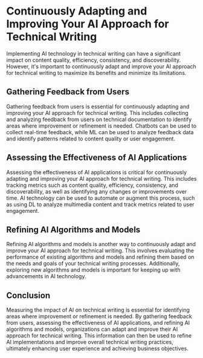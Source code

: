 Continuously Adapting and Improving Your AI Approach for Technical Writing
===============================================================================================================================

Implementing AI technology in technical writing can have a significant impact on content quality, efficiency, consistency, and discoverability. However, it's important to continuously adapt and improve your AI approach for technical writing to maximize its benefits and minimize its limitations.

Gathering Feedback from Users
-----------------------------

Gathering feedback from users is essential for continuously adapting and improving your AI approach for technical writing. This includes collecting and analyzing feedback from users on technical documentation to identify areas where improvement or refinement is needed. Chatbots can be used to collect real-time feedback, while ML can be used to analyze feedback data and identify patterns related to content quality or user engagement.

Assessing the Effectiveness of AI Applications
----------------------------------------------

Assessing the effectiveness of AI applications is critical for continuously adapting and improving your AI approach for technical writing. This includes tracking metrics such as content quality, efficiency, consistency, and discoverability, as well as identifying any changes or improvements over time. AI technology can be used to automate or augment this process, such as using DL to analyze multimedia content and track metrics related to user engagement.

Refining AI Algorithms and Models
---------------------------------

Refining AI algorithms and models is another way to continuously adapt and improve your AI approach for technical writing. This involves evaluating the performance of existing algorithms and models and refining them based on the needs and goals of your technical writing processes. Additionally, exploring new algorithms and models is important for keeping up with advancements in AI technology.

Conclusion
----------

Measuring the impact of AI on technical writing is essential for identifying areas where improvement or refinement is needed. By gathering feedback from users, assessing the effectiveness of AI applications, and refining AI algorithms and models, organizations can adapt and improve their AI approach for technical writing. This information can then be used to refine AI implementations and improve overall technical writing practices, ultimately enhancing user experience and achieving business objectives.
